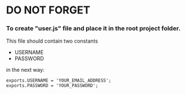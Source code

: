 # DO NOT FORGET
### To create **"user.js"** file and place it in the root project folder.

This file should contain two constants
- USERNAME
- PASSWORD

in the next way:
```
exports.USERNAME = 'YOUR_EMAIL_ADDRESS';
exports.PASSWORD = 'YOUR_PASSWORD';
```